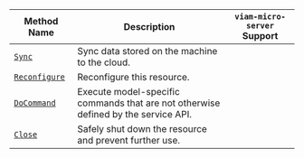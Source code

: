 <!-- prettier-ignore -->
| Method Name | Description | `viam-micro-server` Support |
| ----------- | ----------- | --------------------------- |
| [`Sync`](/dev/reference/apis/services/data/#sync) | Sync data stored on the machine to the cloud. | <p class="center-text"><i class="fas fa-times" title="no"></i></p> |
| [`Reconfigure`](/dev/reference/apis/services/data/#reconfigure) | Reconfigure this resource. | <p class="center-text"><i class="fas fa-times" title="no"></i></p> |
| [`DoCommand`](/dev/reference/apis/services/data/#docommand) | Execute model-specific commands that are not otherwise defined by the service API. | <p class="center-text"><i class="fas fa-times" title="no"></i></p> |
| [`Close`](/dev/reference/apis/services/data/#close) | Safely shut down the resource and prevent further use. | <p class="center-text"><i class="fas fa-times" title="no"></i></p> |

